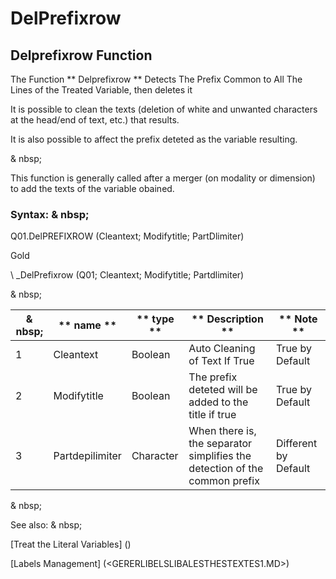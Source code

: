 # DelPrefixrow

## Delprefixrow Function

The Function ** Delprefixrow ** Detects The Prefix Common to All The Lines of the Treated Variable, then deletes it

It is possible to clean the texts (deletion of white and unwanted characters at the head/end of text, etc.) that results.

It is also possible to affect the prefix deteted as the variable resulting.

& nbsp;

This function is generally called after a merger (on modality or dimension) to add the texts of the variable obained.

### Syntax: & nbsp;

Q01.DelPREFIXROW (Cleantext; Modifytitle; PartDlimiter)

Gold

\ _DelPrefixrow (Q01; Cleantext; Modifytitle; Partdlimiter)

& nbsp;

| & nbsp; | ** name ** | ** type ** | ** Description ** | ** Note ** |
| --- | --- | --- | --- | --- |
| &#49; | Cleantext | Boolean | Auto Cleaning of Text If True | True by Default |
| &#50; | Modifytitle | Boolean | The prefix deteted will be added to the title if true | True by Default |
| &#51; | Partdepilimiter | Character | When there is, the separator simplifies the detection of the common prefix | Different by Default |

& nbsp;

See also: & nbsp;

[Treat the Literal Variables] (<Trellious Little Little.md>)

[Labels Management] (<GERERLIBELSLIBALESTHESTEXTES1.MD>)